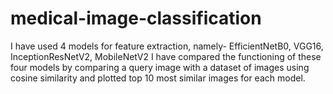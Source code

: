 # medical-image-classification
I have used 4 models for feature extraction, namely- EfficientNetB0, VGG16, InceptionResNetV2, MobileNetV2
I have compared the functioning of these four models by comparing a query image with a dataset of images using cosine similarity and plotted top 10 most similar images for each model.
